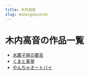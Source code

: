 ```yaml
---
title: 木内高音
slug: muneigaoyin3e
---
```


# 木内高音の作品一覧

- [水菓子屋の要吉](shuiguoziwunoyaoji02)
- [くまと車掌](kumatochezhang88)
- [やんちゃオートバイ](yanchiyaotobai05)

